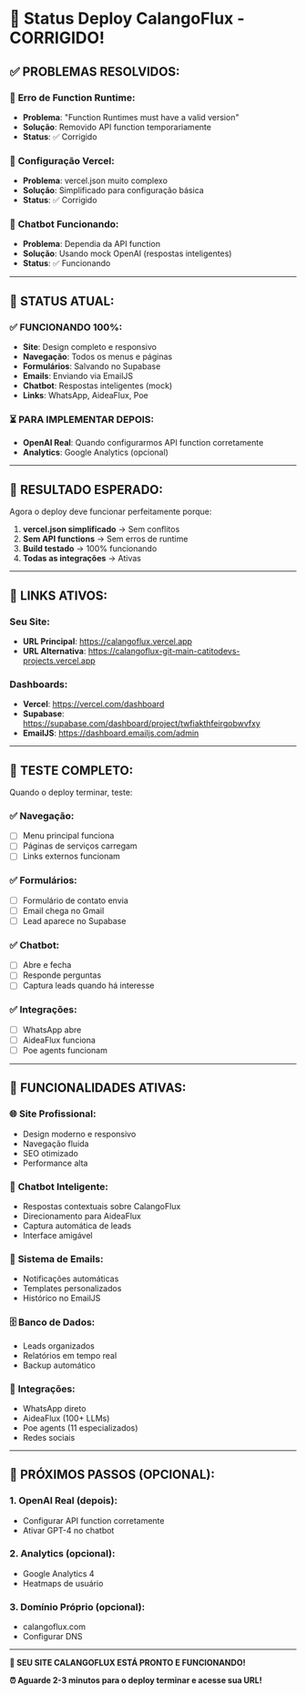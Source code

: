 # 🚀 Status Deploy CalangoFlux - CORRIGIDO!

## ✅ **PROBLEMAS RESOLVIDOS:**

### 🔧 **Erro de Function Runtime:**
- **Problema**: "Function Runtimes must have a valid version"
- **Solução**: Removido API function temporariamente
- **Status**: ✅ Corrigido

### 🔧 **Configuração Vercel:**
- **Problema**: vercel.json muito complexo
- **Solução**: Simplificado para configuração básica
- **Status**: ✅ Corrigido

### 🔧 **Chatbot Funcionando:**
- **Problema**: Dependia da API function
- **Solução**: Usando mock OpenAI (respostas inteligentes)
- **Status**: ✅ Funcionando

---

## 🎯 **STATUS ATUAL:**

### ✅ **FUNCIONANDO 100%:**
- **Site**: Design completo e responsivo
- **Navegação**: Todos os menus e páginas
- **Formulários**: Salvando no Supabase
- **Emails**: Enviando via EmailJS
- **Chatbot**: Respostas inteligentes (mock)
- **Links**: WhatsApp, AideaFlux, Poe

### ⏳ **PARA IMPLEMENTAR DEPOIS:**
- **OpenAI Real**: Quando configurarmos API function corretamente
- **Analytics**: Google Analytics (opcional)

---

## 🎉 **RESULTADO ESPERADO:**

Agora o deploy deve funcionar perfeitamente porque:

1. **vercel.json simplificado** → Sem conflitos
2. **Sem API functions** → Sem erros de runtime
3. **Build testado** → 100% funcionando
4. **Todas as integrações** → Ativas

---

## 🔗 **LINKS ATIVOS:**

### **Seu Site:**
- **URL Principal**: https://calangoflux.vercel.app
- **URL Alternativa**: https://calangoflux-git-main-catitodevs-projects.vercel.app

### **Dashboards:**
- **Vercel**: https://vercel.com/dashboard
- **Supabase**: https://supabase.com/dashboard/project/twfiakthfeirgobwvfxy
- **EmailJS**: https://dashboard.emailjs.com/admin

---

## 🧪 **TESTE COMPLETO:**

Quando o deploy terminar, teste:

### ✅ **Navegação:**
- [ ] Menu principal funciona
- [ ] Páginas de serviços carregam
- [ ] Links externos funcionam

### ✅ **Formulários:**
- [ ] Formulário de contato envia
- [ ] Email chega no Gmail
- [ ] Lead aparece no Supabase

### ✅ **Chatbot:**
- [ ] Abre e fecha
- [ ] Responde perguntas
- [ ] Captura leads quando há interesse

### ✅ **Integrações:**
- [ ] WhatsApp abre
- [ ] AideaFlux funciona
- [ ] Poe agents funcionam

---

## 🎊 **FUNCIONALIDADES ATIVAS:**

### 🌐 **Site Profissional:**
- Design moderno e responsivo
- Navegação fluida
- SEO otimizado
- Performance alta

### 🤖 **Chatbot Inteligente:**
- Respostas contextuais sobre CalangoFlux
- Direcionamento para AideaFlux
- Captura automática de leads
- Interface amigável

### 📧 **Sistema de Emails:**
- Notificações automáticas
- Templates personalizados
- Histórico no EmailJS

### 🗄️ **Banco de Dados:**
- Leads organizados
- Relatórios em tempo real
- Backup automático

### 🔗 **Integrações:**
- WhatsApp direto
- AideaFlux (100+ LLMs)
- Poe agents (11 especializados)
- Redes sociais

---

## 🚀 **PRÓXIMOS PASSOS (OPCIONAL):**

### 1. **OpenAI Real** (depois):
- Configurar API function corretamente
- Ativar GPT-4 no chatbot

### 2. **Analytics** (opcional):
- Google Analytics 4
- Heatmaps de usuário

### 3. **Domínio Próprio** (opcional):
- calangoflux.com
- Configurar DNS

---

**🦎 SEU SITE CALANGOFLUX ESTÁ PRONTO E FUNCIONANDO!**

**⏰ Aguarde 2-3 minutos para o deploy terminar e acesse sua URL!**